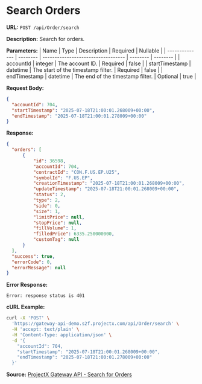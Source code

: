 # Search Orders

**URL:** `POST /api/Order/search`

**Description:** Search for orders.

**Parameters:**
| Name           | Type     | Description                        | Required | Nullable |
| -------------- | -------- | ---------------------------------- | -------- | -------- |
| accountId      | integer  | The account ID.                    | Required | false    |
| startTimestamp | datetime | The start of the timestamp filter. | Required | false    |
| endTimestamp   | datetime | The end of the timestamp filter.   | Optional | true     |

**Request Body:**
```json
{
  "accountId": 704,
  "startTimestamp": "2025-07-18T21:00:01.268009+00:00",
  "endTimestamp": "2025-07-18T21:00:01.278009+00:00"
}
```

**Response:**
```json
{
  "orders": [
      {
          "id": 36598,
          "accountId": 704,
          "contractId": "CON.F.US.EP.U25",
          "symbolId": "F.US.EP",
          "creationTimestamp": "2025-07-18T21:00:01.268009+00:00",
          "updateTimestamp": "2025-07-18T21:00:01.268009+00:00",
          "status": 2,
          "type": 2,
          "side": 0,
          "size": 1,
          "limitPrice": null,
          "stopPrice": null,
          "fillVolume": 1,
          "filledPrice": 6335.250000000,
          "customTag": null
      }
  ],
  "success": true,
  "errorCode": 0,
  "errorMessage": null
}
```

**Error Response:**
```
Error: response status is 401
```

**cURL Example:**
```bash
curl -X 'POST' \
  'https://gateway-api-demo.s2f.projectx.com/api/Order/search' \
  -H 'accept: text/plain' \
  -H 'Content-Type: application/json' \
  -d '{
    "accountId": 704,
    "startTimestamp": "2025-07-18T21:00:01.268009+00:00",
    "endTimestamp": "2025-07-18T21:00:01.278009+00:00"
  }'
```

**Source:** [ProjectX Gateway API - Search for Orders](https://gateway.docs.projectx.com/docs/api-reference/order/order-search)
